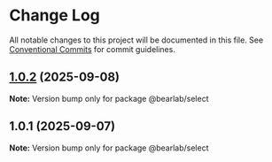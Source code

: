 # Change Log

All notable changes to this project will be documented in this file.
See [Conventional Commits](https://conventionalcommits.org) for commit guidelines.

## [1.0.2](https://github.com/hasanbala/ui-components/compare/@bearlab/select@1.0.1...@bearlab/select@1.0.2) (2025-09-08)

**Note:** Version bump only for package @bearlab/select





## 1.0.1 (2025-09-07)

**Note:** Version bump only for package @bearlab/select
